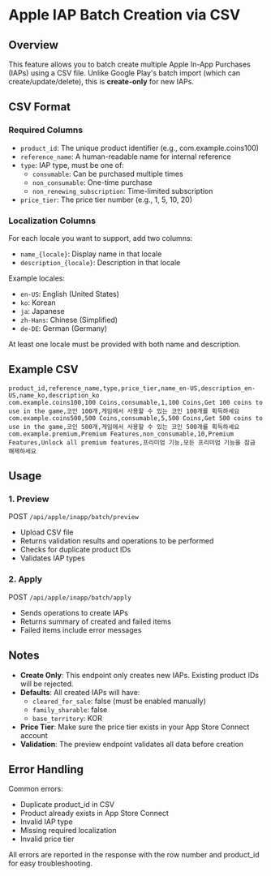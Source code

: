 # Apple IAP Batch Creation via CSV

## Overview
This feature allows you to batch create multiple Apple In-App Purchases (IAPs) using a CSV file. Unlike Google Play's batch import (which can create/update/delete), this is **create-only** for new IAPs.

## CSV Format

### Required Columns
- `product_id`: The unique product identifier (e.g., com.example.coins100)
- `reference_name`: A human-readable name for internal reference
- `type`: IAP type, must be one of:
  - `consumable`: Can be purchased multiple times
  - `non_consumable`: One-time purchase
  - `non_renewing_subscription`: Time-limited subscription
- `price_tier`: The price tier number (e.g., 1, 5, 10, 20)

### Localization Columns
For each locale you want to support, add two columns:
- `name_{locale}`: Display name in that locale
- `description_{locale}`: Description in that locale

Example locales:
- `en-US`: English (United States)
- `ko`: Korean
- `ja`: Japanese
- `zh-Hans`: Chinese (Simplified)
- `de-DE`: German (Germany)

At least one locale must be provided with both name and description.

## Example CSV

```csv
product_id,reference_name,type,price_tier,name_en-US,description_en-US,name_ko,description_ko
com.example.coins100,100 Coins,consumable,1,100 Coins,Get 100 coins to use in the game,코인 100개,게임에서 사용할 수 있는 코인 100개를 획득하세요
com.example.coins500,500 Coins,consumable,5,500 Coins,Get 500 coins to use in the game,코인 500개,게임에서 사용할 수 있는 코인 500개를 획득하세요
com.example.premium,Premium Features,non_consumable,10,Premium Features,Unlock all premium features,프리미엄 기능,모든 프리미엄 기능을 잠금 해제하세요
```

## Usage

### 1. Preview
POST `/api/apple/inapp/batch/preview`
- Upload CSV file
- Returns validation results and operations to be performed
- Checks for duplicate product IDs
- Validates IAP types

### 2. Apply
POST `/api/apple/inapp/batch/apply`
- Sends operations to create IAPs
- Returns summary of created and failed items
- Failed items include error messages

## Notes

- **Create Only**: This endpoint only creates new IAPs. Existing product IDs will be rejected.
- **Defaults**: All created IAPs will have:
  - `cleared_for_sale`: false (must be enabled manually)
  - `family_sharable`: false
  - `base_territory`: KOR
- **Price Tier**: Make sure the price tier exists in your App Store Connect account
- **Validation**: The preview endpoint validates all data before creation

## Error Handling

Common errors:
- Duplicate product_id in CSV
- Product already exists in App Store Connect
- Invalid IAP type
- Missing required localization
- Invalid price tier

All errors are reported in the response with the row number and product_id for easy troubleshooting.

